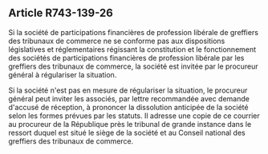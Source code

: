 Article R743-139-26
----
Si la société de participations financières de profession libérale de greffiers
des tribunaux de commerce ne se conforme pas aux dispositions législatives et
réglementaires régissant la constitution et le fonctionnement des sociétés de
participations financières de profession libérale par les greffiers des
tribunaux de commerce, la société est invitée par le procureur général à
régulariser la situation.

Si la société n'est pas en mesure de régulariser la situation, le procureur
général peut inviter les associés, par lettre recommandée avec demande d'accusé
de réception, à prononcer la dissolution anticipée de la société selon les
formes prévues par les statuts. Il adresse une copie de ce courrier au procureur
de la République près le tribunal de grande instance dans le ressort duquel est
situé le siège de la société et au Conseil national des greffiers des tribunaux
de commerce.
